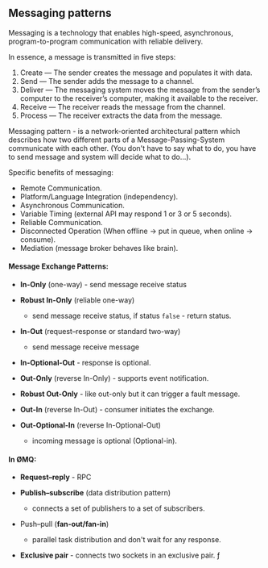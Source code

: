 Messaging patterns
-

Messaging is a technology that enables
high-speed, asynchronous, program-to-program communication with reliable delivery.

In essence, a message is transmitted in five steps:
1. Create — The sender creates the message and populates it with data.
2. Send — The sender adds the message to a channel.
3. Deliver — The messaging system moves the message from the sender’s computer
   to the receiver’s computer, making it available to the receiver.
4. Receive — The receiver reads the message from the channel.
5. Process — The receiver extracts the data from the message. 

Messaging pattern - is a network-oriented architectural pattern
which describes how two different parts of a Message-Passing-System
communicate with each other.
(You don't have to say what to do, you have to send message and system will decide what to do...).

Specific benefits of messaging:

* Remote Communication.
* Platform/Language Integration (independency).
* Asynchronous Communication.
* Variable Timing (external API may respond 1 or 3 or 5 seconds).
* Reliable Communication.
* Disconnected Operation (When offline -> put in queue, when online -> consume).
* Mediation (message broker behaves like brain).

#### Message Exchange Patterns:

* **In-Only** (one-way) - send message receive status

* **Robust In-Only** (reliable one-way)
  - send message receive status, if status `false` - return status.

* **In-Out** (request–response or standard two-way)
  - send message receive message

* **In-Optional-Out** - response is optional.

* **Out-Only** (reverse In-Only) - supports event notification.

* **Robust Out-Only** - like out-only but it can trigger a fault message.

* **Out-In** (reverse In-Out) - consumer initiates the exchange.

* **Out-Optional-In** (reverse In-Optional-Out)
  - incoming message is optional (Optional-in).

#### In ØMQ:

* **Request–reply** - RPC

* **Publish–subscribe** (data distribution pattern)
  - connects a set of publishers to a set of subscribers.

* Push–pull (**fan-out/fan-in**)
  - parallel task distribution and don't wait for any response.

* **Exclusive pair** - connects two sockets in an exclusive pair.
ƒ
